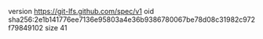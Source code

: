 version https://git-lfs.github.com/spec/v1
oid sha256:2e1b141776ee7136e95803a4e36b9386780067be78d08c31982c972f79849102
size 41
